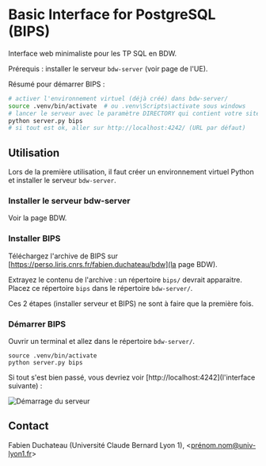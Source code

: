 # Basic Interface for PostgreSQL (BIPS)

Interface web minimaliste pour les TP SQL en BDW.

Prérequis : installer le serveur `bdw-server` (voir page de l'UE).

Résumé pour démarrer BIPS :
```sh
# activer l'environnement virtuel (déjà créé) dans bdw-server/
source .venv/bin/activate  # ou .venv\Scripts\activate sous windows
# lancer le serveur avec le paramètre DIRECTORY qui contient votre site web
python server.py bips
# si tout est ok, aller sur http://localhost:4242/ (URL par défaut)
```

## Utilisation

Lors de la première utilisation, il faut créer un environnement virtuel Python et installer le serveur `bdw-server`.

### Installer le serveur bdw-server

Voir la page BDW.

### Installer BIPS

Téléchargez l'archive de BIPS sur [https://perso.liris.cnrs.fr/fabien.duchateau/bdw](la page BDW).

Extrayez le contenu de l'archive : un répertoire `bips/` devrait apparaitre. Placez ce répertoire `bips` dans le répertoire `bdw-server/`.

Ces 2 étapes (installer serveur et BIPS) ne sont à faire que la première fois.

### Démarrer BIPS 

Ouvrir un terminal et allez dans le répertoire `bdw-server/`.

```
source .venv/bin/activate
python server.py bips
```

Si tout s'est bien passé, vous devriez voir [http://localhost:4242](l'interface suivante) :

![Démarrage du serveur](screenshot-server.png)

## Contact

Fabien Duchateau (Université Claude Bernard Lyon 1), <prénom.nom@univ-lyon1.fr>

